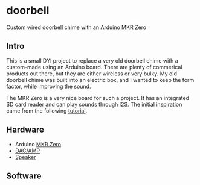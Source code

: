 # doorbell
Custom wired doorbell chime with an Arduino MKR Zero

## Intro

This is a small DYI project to replace a very old doorbell chime with
a custom-made using an Arduino board. There are plenty of commerical
products out there, but they are either wireless or very bulky. My old
doorbell chime was built into an electric box, and I wanted to keep
the form factor, while improving the sound.

The MKR Zero is a very nice board for such a project. It has an
integrated SD card reader and can play sounds through I2S. The initial
inspiration came from the following
[tutorial](https://www.arduino.cc/en/Tutorial/ArduinoSoundWavePlayback).

## Hardware
* Arduino [MKR Zero](https://store.arduino.cc/usa/arduino-mkrzero)
* [DAC/AMP](https://learn.adafruit.com/adafruit-max98357-i2s-class-d-mono-amp)
* [Speaker](https://www.adafruit.com/product/1314)

## Software
